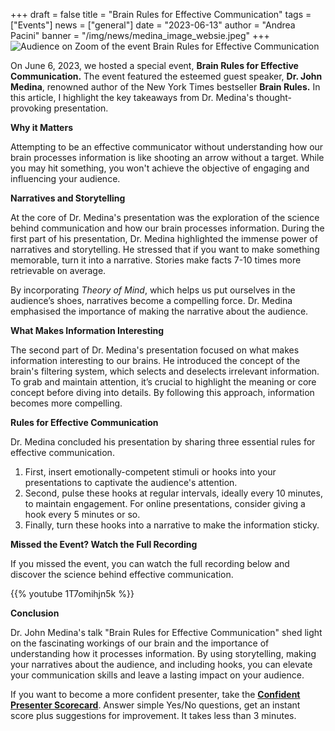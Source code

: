 +++
draft = false
title = "Brain Rules for Effective Communication"
tags = ["Events"]
news = ["general"]
date = "2023-06-13"
author = "Andrea Pacini"
banner = "/img/news/medina_image_websie.jpeg"
+++
![Audience on Zoom of the event Brain Rules for Effective Communication](/img/news/medina_image_websie.jpeg)

On June 6, 2023, we hosted a special event, **Brain Rules for Effective Communication.** The event featured the esteemed guest speaker, **Dr. John Medina**, renowned author of the New York Times bestseller **Brain Rules.** In this article, I highlight the key takeaways from Dr. Medina's thought-provoking presentation.

**Why it Matters**

Attempting to be an effective communicator without understanding how our brain processes information is like shooting an arrow without a target. While you may hit something, you won't achieve the objective of engaging and influencing your audience.

**Narratives and Storytelling**

At the core of Dr. Medina's presentation was the exploration of the science behind communication and how our brain processes information. During the first part of his presentation, Dr. Medina highlighted the immense power of narratives and storytelling. He stressed that if you want to make something memorable, turn it into a narrative. Stories make facts 7-10 times more retrievable on average. 

By incorporating *Theory of Mind*, which helps us put ourselves in the audience’s shoes, narratives become a compelling force. Dr. Medina emphasised the importance of making the narrative about the audience.

**What Makes Information Interesting**

The second part of Dr. Medina's presentation focused on what makes information interesting to our brains. He introduced the concept of the brain's filtering system, which selects and deselects irrelevant information. To grab and maintain attention, it’s crucial to highlight the meaning or core concept before diving into details. By following this approach, information becomes more compelling.

**Rules for Effective Communication**

Dr. Medina concluded his presentation by sharing three essential rules for effective communication. 

1. First, insert emotionally-competent stimuli or hooks into your presentations to captivate the audience's attention. 
2. Second, pulse these hooks at regular intervals, ideally every 10 minutes, to maintain engagement. For online presentations, consider giving a hook every 5 minutes or so.
3. Finally, turn these hooks into a narrative to make the information sticky.

**Missed the Event? Watch the Full Recording**

If you missed the event, you can watch the full recording below and discover the science behind effective communication.

{{% youtube 1T7omihjn5k %}}

**Conclusion**

Dr. John Medina's talk "Brain Rules for Effective Communication" shed light on the fascinating workings of our brain and the importance of understanding how it processes information. By using storytelling, making your narratives about the audience, and including hooks, you can elevate your communication skills and leave a lasting impact on your audience. 

If you want to become a more confident presenter, take the **[Confident Presenter Scorecard](https://presentationscorecard.scoreapp.com/)**. Answer simple Yes/No questions, get an instant score plus suggestions for improvement. It takes less than 3 minutes.